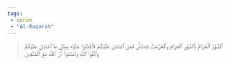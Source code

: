 ```yaml
---
tags: 
 - quran 
 - "Al-Baqarah"
---
```


> ٱلشَّهۡرُ ٱلۡحَرَامُ بِٱلشَّهۡرِ ٱلۡحَرَامِ وَٱلۡحُرُمَٰتُ قِصَاصٞۚ فَمَنِ ٱعۡتَدَىٰ عَلَيۡكُمۡ فَٱعۡتَدُواْ عَلَيۡهِ بِمِثۡلِ مَا ٱعۡتَدَىٰ عَلَيۡكُمۡۚ وَٱتَّقُواْ ٱللَّهَ وَٱعۡلَمُوٓاْ أَنَّ ٱللَّهَ مَعَ ٱلۡمُتَّقِينَ
